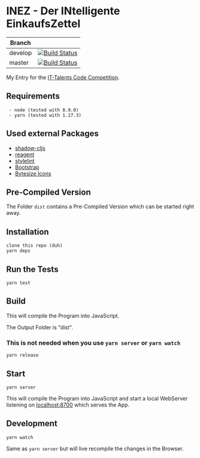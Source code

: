 ﻿# INEZ - Der INtelligente EinkaufsZettel

| Branch  |                                                                                                                                 |
| ------- | ------------------------------------------------------------------------------------------------------------------------------- |
| develop | [![Build Status](https://travis-ci.com/p85/ines.svg?token=WBCzZARApxyW7X3Upy1E&branch=develop)](https://travis-ci.com/p85/ines) |
| master  | [![Build Status](https://travis-ci.com/p85/ines.svg?token=WBCzZARApxyW7X3Upy1E&branch=master)](https://travis-ci.com/p85/ines)  |


My Entry for the [IT-Talents Code Competition](https://www.it-talents.de/foerderung/code-competition/edeka-digital-code-competition-08-2019).

## Requirements
	 - node (tested with 8.9.0)
	 - yarn (tested with 1.17.3)
## Used external Packages
- [shadow-cljs](http://shadow-cljs.org/)
- [reagent](https://reagent-project.github.io/)
- [stylelint](https://stylelint.io/)
- [Bootstrap](https://getbootstrap.com/)
- [Bytesize Icons](https://github.com/danklammer/bytesize-icons/)
## Pre-Compiled Version
The Folder `dist` contains a Pre-Compiled Version which can be started right away.

## Installation
    clone this repo (duh)
    yarn deps
## Run the Tests

    yarn test

## Build
This will compile the Program into JavaScript.

The Output Folder is "dist".

### **This is not needed** when you use `yarn server` or `yarn watch`

    yarn release
## Start

    yarn server
This will compile the Program into JavaScript and start a local WebServer listening on [localhost:8700](http://127.0.0.1:8700/) which serves the App.
## Development

    yarn watch
Same as `yarn server` but will live recompile the changes in the Browser.
